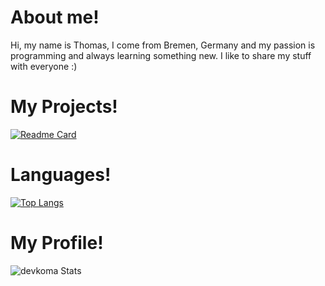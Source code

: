 # About me!
Hi, my name is Thomas, I come from Bremen, Germany and my passion is programming and always learning something new. I like to share my stuff with everyone :)

# My Projects! 
[![Readme Card](https://github-readme-stats.vercel.app/api/pin/?username=devkoma&repo=GMW_Trucker-v2&theme=dark)](https://github.com/devkoma/GMW_Trucker-2)

# Languages!
[![Top Langs](https://github-readme-stats.vercel.app/api/top-langs/?username=devkoma&layout=compact&theme=dark)](https://github.com/devkoma)

# My Profile!
![devkoma Stats](https://github-readme-stats.vercel.app/api?username=devkoma&show_icons=true&theme=dark)
